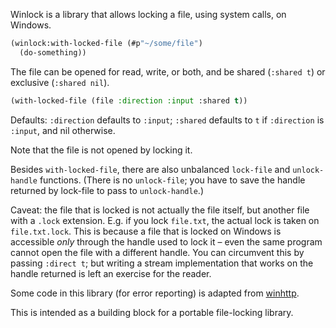 Winlock is a library that allows locking a file, using system calls, on Windows.

``` lisp
(winlock:with-locked-file (#p"~/some/file")
  (do-something))
```

The file can be opened for read, write, or both, and be shared (`:shared t`) or exclusive (`:shared nil`).

``` lisp
(with-locked-file (file :direction :input :shared t))
```

Defaults: `:direction` defaults to `:input`; `:shared` defaults to `t` if `:direction` is `:input`, and nil otherwise.

Note that the file is not opened by locking it.

Besides `with-locked-file`, there are also unbalanced `lock-file` and `unlock-handle` functions. (There is no `unlock-file`; you have to save the handle returned by lock-file to pass to `unlock-handle`.)

Caveat: the file that is locked is not actually the file itself, but another file with a `.lock` extension. E.g. if you lock `file.txt`, the actual lock is taken on `file.txt.lock`. This is because a file that is locked on Windows is accessible *only* through the handle used to lock it – even the same program cannot open the file with a different handle. You can circumvent this by passing `:direct t`; but writing a stream implementation that works on the handle returned is left an exercise for the reader.

Some code in this library (for error reporting) is adapted from [winhttp][].

This is intended as a building block for a portable file-locking library.

[winhttp]: https://github.com/fjames86/winhttp
